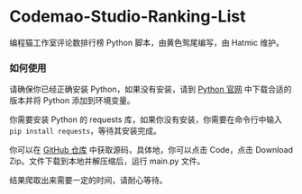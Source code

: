 # Codemao-Studio-Ranking-List

编程猫工作室评论数排行榜 Python 脚本，由黄色鸳尾编写，由 Hatmic 维护。

### 如何使用

请确保你已经正确安装 Python，如果没有安装，请到 [Python 官网](https://python.org) 中下载合适的版本并将 Python 添加到环境变量。

你需要安装 Python 的 requests 库，如果你没有安装，你需要在命令行中输入 `pip install requests`，等待其安装完成。

你可以在 [GitHub 仓库](https://github.com/Hatmic/Codemao-Studio-Ranking) 中获取源码，具体地，你可以点击 Code，点击 Download Zip。文件下载到本地并解压缩后，运行 main.py 文件。

结果爬取出来需要一定的时间，请耐心等待。

